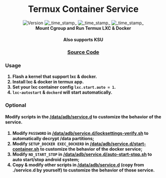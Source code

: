 <h1 align="center">Termux Container Service</h1>

<div align="center">
  <!-- Version -->
    <img src="https://img.shields.io/badge/Version-v1.5-blue.svg?longCache=true&style=popout-square"
      alt="Version" />
  <!-- Last Updated -->
    <img src="https://img.shields.io/badge/Updated-2024.12.25-green.svg?longCache=true&style=flat-square"
      alt="_time_stamp_" />
  <!-- Min Magisk -->
    <img src="https://img.shields.io/badge/MinMagisk-27.0-red.svg?longCache=true&style=flat-square"
      alt="_time_stamp_" />
  <!-- Min KSU -->
    <img src="https://img.shields.io/badge/MinKernelSU-0.9.5-red.svg?longCache=true&style=flat-square"
      alt="_time_stamp_" /></div>

<div align="center">
  <strong>Mount Cgroup and Run Termux LXC & Docker 
  <h4>Also supports KSU</h4>
</div>

<div align="center">
  <h3>
    <a href="https://github.com/5kind/termux-container">
      Source Code
    </a>
  </h3>
</div>

### Usage
1. Flash a kernel that support lxc & docker.
2. Install lxc & docker in termux app.
3. Set your lxc container config `lxc.start.auto = 1`.
4. `lxc-autostart` & `dockerd` will start automatically.

### Optional
#### Modify scripts in the [/data/adb/service.d](./service.d) to customize the behavior of the service.
1. Modify `PASSWORD` in [/data/adb/service.d/locksettings-verify.sh](./service.d/locksettings-verify.sh) to automatically decrypt /data partitions;
2. Modify `SETUP_DOCKER EXEC_DOCKERD` in [/data/adb/service.d/start-container.sh](./service.d/start-container.sh) to customize the behavior of the docker service;
3. Modify `NO_START_STOP` in [/data/adb/service.d/auto-start-stop.sh](./service.d/auto-start-stop.sh) to auto start/stop android system;
4. Copy & modify other scripts in [/data/adb/service.d](./service.d) (copy from ./service.d by yourself) to customize the behavior of those service.